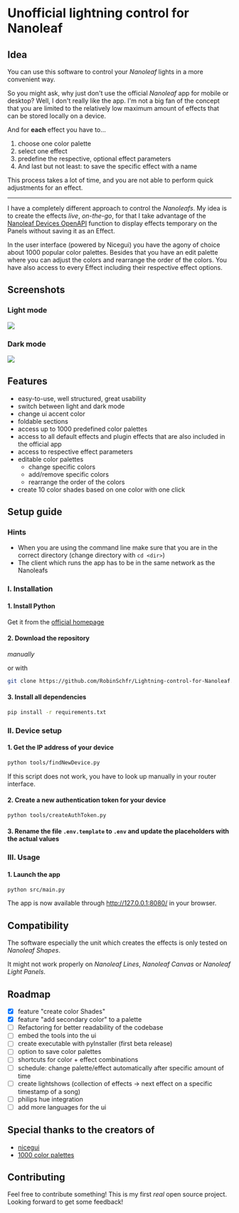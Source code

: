 # Unofficial lightning control for Nanoleaf

## Idea
You can use this software to control your *Nanoleaf* lights in a more convenient way.

So you might ask, why just don't use the official *Nanoleaf* app for mobile or desktop? 
Well, I don't really like the app. I'm not a big fan of the concept that you are limited to the relatively low maximum amount of effects that can be stored locally on a device.

And for **each** effect you have to...
1. choose one color palette
2. select one effect
3. predefine the respective, optional effect parameters
4. And last but not least: to save the specific effect with a name

This process takes a lot of time, and you are not able to perform quick adjustments for an effect.

---

I have a completely different approach to control the *Nanoleafs*. My idea is to create the effects *live*, *on-the-go*, for that I take advantage of the [Nanoleaf Devices OpenAPI](https://forum.nanoleaf.me/docs) function to display effects temporary on the Panels without saving it as an Effect. 

In the user interface (powered by Nicegui) you have the agony of choice about 1000 popular color palettes. Besides that you have an edit palette where you can adjust the colors and rearrange the order of the colors. You have also access to every Effect including their respective effect options. 

## Screenshots

### Light mode
![](https://user-images.githubusercontent.com/79405000/230383078-c3a35f4e-b010-4109-8c5e-0e3eece81128.png)

### Dark mode
![](https://user-images.githubusercontent.com/79405000/230383091-8f09a295-5314-45ed-882d-e9796b519c2a.png)

## Features
- easy-to-use, well structured, great usability
- switch between light and dark mode
- change ui accent color
- foldable sections
- access up to 1000 predefined color palettes
- access to all default effects and plugin effects that are also included in the official app
- access to respective effect parameters
- editable color palettes
	- change specific colors
	- add/remove specific colors
	- rearrange the order of the colors
- create 10 color shades based on one color with one click

## Setup guide
### Hints
- When you are using the command line make sure that you are in the correct directory (change directory with `cd <dir>`)
- The client which runs the app has to be in the same network as the Nanoleafs

### I. Installation
#### 1. Install Python
Get it from the [official homepage](https://www.python.org/downloads/)

#### 2. Download the repository
*manually*

or with

```bash 
git clone https://github.com/RobinSchfr/Lightning-control-for-Nanoleaf.git
```

#### 3. Install all dependencies
```bash
pip install -r requirements.txt
```
### II. Device setup
#### 1. Get the IP address of your device
```bash
python tools/findNewDevice.py
```
If this script does not work, you have to look up manually in your router interface.

#### 2. Create a new authentication token for your device
```bash
python tools/createAuthToken.py
```

#### 3. Rename the file `.env.template` to `.env` and update the placeholders with the actual values

### III. Usage
#### 1. Launch the app
```bash
python src/main.py
```
The app is now available through http://127.0.0.1:8080/ in your browser.

## Compatibility
The software especially the unit which creates the effects is only tested on *Nanoleaf Shapes*.

It might not work properly on *Nanoleaf Lines*, *Nanoleaf Canvas* or *Nanoleaf Light Panels*.

## Roadmap
- [x] feature "create color Shades"
- [x] feature "add secondary color" to a palette
- [ ] Refactoring for better readability of the codebase
- [ ] embed the tools into the ui
- [ ] create executable with pyInstaller (first beta release)
- [ ] option to save color palettes
- [ ] shortcuts for color + effect combinations
- [ ] schedule: change palette/effect automatically after specific amount of time
- [ ] create lightshows (collection of effects → next effect on a specific timestamp of a song)
- [ ] philips hue integration
- [ ] add more languages for the ui

## Special thanks to the creators of
- [nicegui](https://github.com/zauberzeug/nicegui)
- [1000 color palettes](https://github.com/Jam3/nice-color-palettes/blob/master/1000.json)

## Contributing
Feel free to contribute something! 
This is my first *real* open source project. 
Looking forward to get some feedback!